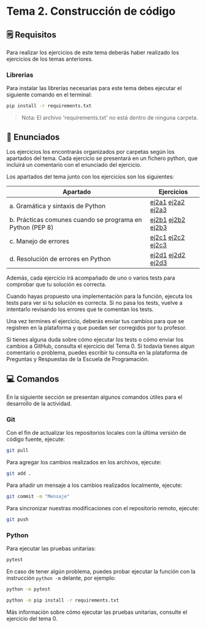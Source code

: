 # Tema 2. Construcción de código

## 🗒️ Requisitos

Para realizar los ejercicios de este tema deberás haber realizado los ejercicios de los temas anteriores.

### Librerias

Para instalar las librerías necesarias para este tema debes ejecutar el siguiente comando en el terminal:

```bash
pip install -r requirements.txt
```

> Nota: El archivo 'requirements.txt' no está dentro de ninguna carpeta.

## 📝 Enunciados

Los ejercicios los encontrarás organizados por carpetas según los apartados del tema. Cada ejercicio se presentará en un fichero python, que incluirá un comentario con el enunciado del ejercicio. 

Los apartados del tema junto con los ejercicios son los siguientes:

| Apartado | Ejercicios                                                     |
| -------- |----------------------------------------------------------------|
| a. Gramática y sintaxis de Python                         | [ej2a1](2a/ej2a1.py) [ej2a2](2a/ej2a2.py) [ej2a3](2a/ej2a3.py) |
| b. Prácticas comunes cuando se programa en Python (PEP 8) | [ej2b1](2b/ej2b1.py) [ej2b2](2b/ej2b2.py) [ej2b3](2b/ej2b3.py) |
| c. Manejo de errores                                      | [ej2c1](2c/ej2c1.py) [ej2c2](2c/ej2c2.py) [ej2c3](2c/ej2c3.py) |
| d. Resolución de errores en Python                        | [ej2d1](2d/ej2d1.py) [ej2d2](2d/ej2d2.py) [ej2d3](2d/ej2d3.py) |

Además, cada ejercicio irá acompañado de uno o varios tests para comprobar que tu solución es correcta. 

Cuando hayas propuesto una implementación para la función, ejecuta los tests para ver si tu solución es correcta. Si no pasa los tests, vuelve a intentarlo revisando los errores que te comentan los tests.

Una vez termines el ejercicio, deberás enviar tus cambios para que se registren en la plataforma y que puedan ser corregidos por tu profesor. 

Si tienes alguna duda sobre cómo ejecutar los tests o cómo enviar los cambios a GitHub, consulta el ejercicio del Tema 0. Si todavía tienes algun comentario o problema, puedes escribir tu consulta en la plataforma de Preguntas y Respuestas de la Escuela de Programación.

## 💻 Comandos
En la siguiente sección se presentan algunos comandos útiles para el desarrollo de la actividad. 

### Git

Con el fin de actualizar los repositorios locales con la última versión de código fuente, ejecute:

```bash
git pull
```

Para agregar los cambios realizados en los archivos, ejecute:

```bash
git add .
```

Para añadir un mensaje a los cambios realizados localmente, ejecute:

```bash
git commit -m "Mensaje"
```

Para sincronizar nuestras modificaciones con el repositorio remoto, ejecute:
```bash
git push
```

### Python

Para ejecutar las pruebas unitarias:
```bash
pytest 
```
En caso de tener algún problema, puedes probar ejecutar la función con la instrucción `python -m` delante, por ejemplo:

```bash
python -m pytest 
```
```bash
python -m pip install -r requirements.txt
```
Más información sobre cómo ejecutar las pruebas unitarias, consulte el ejercicio del tema 0.